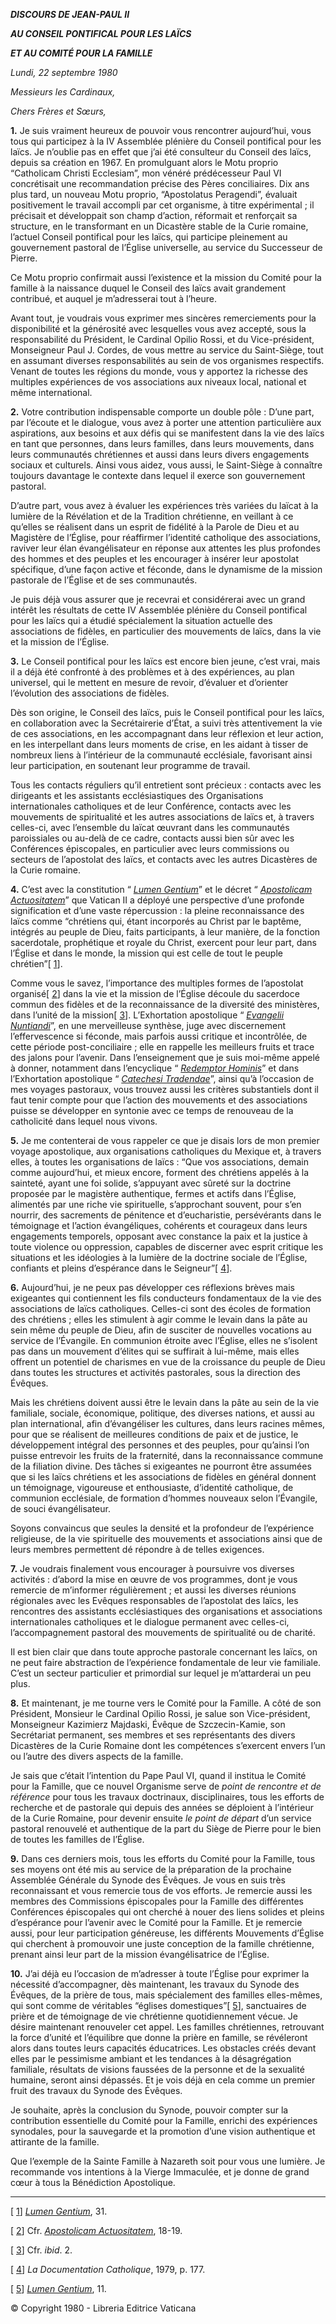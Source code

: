 ***DISCOURS DE JEAN-PAUL II***

***AU CONSEIL PONTIFICAL POUR LES LAÏCS***

***ET AU COMITÉ POUR LA FAMILLE***

*Lundi, 22 septembre 1980*

*Messieurs les Cardinaux,*

*Chers Frères et Sœurs,*

**1.** Je suis vraiment heureux de pouvoir vous rencontrer aujourd’hui, vous tous qui participez à la IV Assemblée plénière du Conseil pontifical pour les laïcs. Je n’oublie pas en effet que j’ai été consulteur du Conseil des laïcs, depuis sa création en 1967. En promulguant alors le Motu proprio “Catholicam Christi Ecclesiam”, mon vénéré prédécesseur Paul VI concrétisait une recommandation précise des Pères conciliaires. Dix ans plus tard, un nouveau Motu proprio, “Apostolatus Peragendi”, évaluait positivement le travail accompli par cet organisme, à titre expérimental ; il précisait et développait son champ d’action, réformait et renforçait sa structure, en le transformant en un Dicastère stable de la Curie romaine, l’actuel Conseil pontifical pour les laïcs, qui participe pleinement au gouvernement pastoral de l’Église universelle, au service du Successeur de Pierre.

Ce Motu proprio confirmait aussi l’existence et la mission du Comité pour la famille à la naissance duquel le Conseil des laïcs avait grandement contribué, et auquel je m’adresserai tout à l’heure.

Avant tout, je voudrais vous exprimer mes sincères remerciements pour la disponibilité et la générosité avec lesquelles vous avez accepté, sous la responsabilité du Président, le Cardinal Opilio Rossi, et du Vice-président, Monseigneur Paul J. Cordes, de vous mettre au service du Saint-Siège, tout en assumant diverses responsabilités au sein de vos organismes respectifs. Venant de toutes les régions du monde, vous y apportez la richesse des multiples expériences de vos associations aux niveaux local, national et même international.

**2.** Votre contribution indispensable comporte un double pôle : D’une part, par l’écoute et le dialogue, vous avez à porter une attention particulière aux aspirations, aux besoins et aux défis qui se manifestent dans la vie des laïcs en tant que personnes, dans leurs familles, dans leurs mouvements, dans leurs communautés chrétiennes et aussi dans leurs divers engagements sociaux et culturels. Ainsi vous aidez, vous aussi, le Saint-Siège à connaître toujours davantage le contexte dans lequel il exerce son gouvernement pastoral.

D’autre part, vous avez à évaluer les expériences très variées du laïcat à la lumière de la Révélation et de la Tradition chrétienne, en veillant à ce qu’elles se réalisent dans un esprit de fidélité à la Parole de Dieu et au Magistère de l’Église, pour réaffirmer l’identité catholique des associations, raviver leur élan évangélisateur en réponse aux attentes les plus profondes des hommes et des peuples et les encourager à insérer leur apostolat spécifique, d’une façon active et féconde, dans le dynamisme de la mission pastorale de l’Église et de ses communautés.

Je puis déjà vous assurer que je recevrai et considérerai avec un grand intérêt les résultats de cette IV Assemblée plénière du Conseil pontifical pour les laïcs qui a étudié spécialement la situation actuelle des associations de fidèles, en particulier des mouvements de laïcs, dans la vie et la mission de l’Église.

**3.** Le Conseil pontifical pour les laïcs est encore bien jeune, c’est vrai, mais il a déjà été confronté à des problèmes et à des expériences, au plan universel, qui le mettent en mesure de revoir, d’évaluer et d’orienter l’évolution des associations de fidèles.

Dès son origine, le Conseil des laïcs, puis le Conseil pontifical pour les laïcs, en collaboration avec la Secrétairerie d’État, a suivi très attentivement la vie de ces associations, en les accompagnant dans leur réflexion et leur action, en les interpellant dans leurs moments de crise, en les aidant à tisser de nombreux liens à l’intérieur de la communauté ecclésiale, favorisant ainsi leur participation, en soutenant leur programme de travail.

Tous les contacts réguliers qu’il entretient sont précieux : contacts avec les dirigeants et les assistants ecclésiastiques des Organisations internationales catholiques et de leur Conférence, contacts avec les mouvements de spiritualité et les autres associations de laïcs et, à travers celles-ci, avec l’ensemble du laïcat œuvrant dans les communautés paroissiales ou au-delà de ce cadre, contacts aussi bien sûr avec les Conférences épiscopales, en particulier avec leurs commissions ou secteurs de l’apostolat des laïcs, et contacts avec les autres Dicastères de la Curie romaine.

**4.** C’est avec la constitution “ [*Lumen Gentium*](http://www.vatican.va/archive/hist_councils/ii_vatican_council/documents/vat-ii_const_19641121_lumen-gentium_fr.html)” et le décret “ [*Apostolicam Actuositatem*](http://www.vatican.va/archive/hist_councils/ii_vatican_council/documents/vat-ii_decree_19651118_apostolicam-actuositatem_fr.html)” que Vatican II a déployé une perspective d’une profonde signification et d’une vaste répercussion : la pleine reconnaissance des laïcs comme “chrétiens qui, étant incorporés au Christ par le baptême, intégrés au peuple de Dieu, faits participants, à leur manière, de la fonction sacerdotale, prophétique et royale du Christ, exercent pour leur part, dans l’Église et dans le monde, la mission qui est celle de tout le peuple chrétien”[ [1](#_ftn1 "")].

Comme vous le savez, l’importance des multiples formes de l’apostolat organisé[ [2](#_ftn2 "")] dans la vie et la mission de l’Église découle du sacerdoce commun des fidèles et de la reconnaissance de la diversité des ministères, dans l’unité de la mission[ [3](#_ftn3 "")]. L’Exhortation apostolique “ [*Evangelii Nuntiandi*](/content/paul-vi/fr/apost_exhortations/documents/hf_p-vi_exh_19751208_evangelii-nuntiandi.html)”, en une merveilleuse synthèse, juge avec discernement l’effervescence si féconde, mais parfois aussi critique et incontrôlée, de cette période post-conciliaire ; elle en rappelle les meilleurs fruits et trace des jalons pour l’avenir. Dans l’enseignement que je suis moi-même appelé à donner, notamment dans l’encyclique “ [*Redemptor Hominis*](/content/john-paul-ii/fr/encyclicals/documents/hf_jp-ii_enc_04031979_redemptor-hominis.html)” et dans l’Exhortation apostolique “ [*Catechesi Tradendae*](/content/john-paul-ii/fr/apost_exhortations/documents/hf_jp-ii_exh_16101979_catechesi-tradendae.html)”, ainsi qu’à l’occasion de mes voyages pastoraux, vous trouvez aussi les critères substantiels dont il faut tenir compte pour que l’action des mouvements et des associations puisse se développer en syntonie avec ce temps de renouveau de la catholicité dans lequel nous vivons.

**5.** Je me contenterai de vous rappeler ce que je disais lors de mon premier voyage apostolique, aux organisations catholiques du Mexique et, à travers elles, à toutes les organisations de laïcs : “Que vos associations, demain comme aujourd’hui, et mieux encore, forment des chrétiens appelés à la sainteté, ayant une foi solide, s’appuyant avec sûreté sur la doctrine proposée par le magistère authentique, fermes et actifs dans l’Église, alimentés par une riche vie spirituelle, s’approchant souvent, pour s’en nourrir, des sacrements de pénitence et d’eucharistie, persévérants dans le témoignage et l’action évangéliques, cohérents et courageux dans leurs engagements temporels, opposant avec constance la paix et la justice à toute violence ou oppression, capables de discerner avec esprit critique les situations et les idéologies à la lumière de la doctrine sociale de l’Église, confiants et pleins d’espérance dans le Seigneur”[ [4](#_ftn4 "")].

**6.** Aujourd’hui, je ne peux pas développer ces réflexions brèves mais exigeantes qui contiennent les fils conducteurs fondamentaux de la vie des associations de laïcs catholiques. Celles-ci sont des écoles de formation des chrétiens ; elles les stimulent à agir comme le levain dans la pâte au sein même du peuple de Dieu, afin de susciter de nouvelles vocations au service de l’Évangile. En communion étroite avec l’Église, elles ne s’isolent pas dans un mouvement d’élites qui se suffirait à lui-même, mais elles offrent un potentiel de charismes en vue de la croissance du peuple de Dieu dans toutes les structures et activités pastorales, sous la direction des Évêques.

Mais les chrétiens doivent aussi être le levain dans la pâte au sein de la vie familiale, sociale, économique, politique, des diverses nations, et aussi au plan international, afin d’évangéliser les cultures, dans leurs racines mêmes, pour que se réalisent de meilleures conditions de paix et de justice, le développement intégral des personnes et des peuples, pour qu’ainsi l’on puisse entrevoir les fruits de la fraternité, dans la reconnaissance commune de la filiation divine. Des tâches si exigeantes ne pourront être assumées que si les laïcs chrétiens et les associations de fidèles en général donnent un témoignage, vigoureuse et enthousiaste, d’identité catholique, de communion ecclésiale, de formation d’hommes nouveaux selon l’Évangile, de souci évangélisateur.

Soyons convaincus que seules la densité et la profondeur de l’expérience religieuse, de la vie spirituelle des mouvements et associations ainsi que de leurs membres permettent dé répondre à de telles exigences.

**7.** Je voudrais finalement vous encourager à poursuivre vos diverses activités : d’abord la mise en œuvre de vos programmes, dont je vous remercie de m’informer régulièrement ; et aussi les diverses réunions régionales avec les Evêques responsables de l’apostolat des laïcs, les rencontres des assistants ecclésiastiques des organisations et associations internationales catholiques et le dialogue permanent avec celles-ci, l’accompagnement pastoral des mouvements de spiritualité ou de charité.

Il est bien clair que dans toute approche pastorale concernant les laïcs, on ne peut faire abstraction de l’expérience fondamentale de leur vie familiale. C’est un secteur particulier et primordial sur lequel je m’attarderai un peu plus.

**8.** Et maintenant, je me tourne vers le Comité pour la Famille. A côté de son Président, Monsieur le Cardinal Opilio Rossi, je salue son Vice-président, Monseigneur Kazimierz Majdaski, Évêque de Szczecin-Kamie, son Secrétariat permanent, ses membres et ses représentants des divers Dicastères de la Curie Romaine dont les compétences s’exercent envers l’un ou l’autre des divers aspects de la famille.

Je sais que c’était l’intention du Pape Paul VI, quand il institua le Comité pour la Famille, que ce nouvel Organisme serve de *point de rencontre et de référence* pour tous les travaux doctrinaux, disciplinaires, tous les efforts de recherche et de pastorale qui depuis des années se déploient à l’intérieur de la Curie Romaine, pour devenir ensuite *le point de départ* d’un service pastoral renouvelé et authentique de la part du Siège de Pierre pour le bien de toutes les familles de l’Église.

**9.** Dans ces derniers mois, tous les efforts du Comité pour la Famille, tous ses moyens ont été mis au service de la préparation de la prochaine Assemblée Générale du Synode des Évêques. Je vous en suis très reconnaissant et vous remercie tous de vos efforts. Je remercie aussi les membres des Commissions épiscopales pour la Famille des différentes Conférences épiscopales qui ont cherché à nouer des liens solides et pleins d’espérance pour l’avenir avec le Comité pour la Famille. Et je remercie aussi, pour leur participation généreuse, les différents Mouvements d’Église qui cherchent à promouvoir une juste conception de la famille chrétienne, prenant ainsi leur part de la mission évangélisatrice de l’Église.

**10.** J’ai déjà eu l’occasion de m’adresser à toute l’Église pour exprimer la nécessité d’accompagner, dès maintenant, les travaux du Synode des Évêques, de la prière de tous, mais spécialement des familles elles-mêmes, qui sont comme de véritables “églises domestiques”[ [5](#_ftn5 "")], sanctuaires de prière et de témoignage de vie chrétienne quotidiennement vécue. Je désire maintenant renouveler cet appel. Les familles chrétiennes, retrouvant la force d’unité et l’équilibre que donne la prière en famille, se révéleront alors dans toutes leurs capacités éducatrices. Les obstacles créés devant elles par le pessimisme ambiant et les tendances à la désagrégation familiale, résultats de visions faussées de la personne et de la sexualité humaine, seront ainsi dépassés. Et je vois déjà en cela comme un premier fruit des travaux du Synode des Évêques.

Je souhaite, après la conclusion du Synode, pouvoir compter sur la contribution essentielle du Comité pour la Famille, enrichi des expériences synodales, pour la sauvegarde et la promotion d’une vision authentique et attirante de la famille.

Que l’exemple de la Sainte Famille à Nazareth soit pour vous une lumière. Je recommande vos intentions à la Vierge Immaculée, et je donne de grand cœur à tous la Bénédiction Apostolique.

* * *

[ [1](#_ftnref1 "")] [*Lumen Gentium*](http://www.vatican.va/archive/hist_councils/ii_vatican_council/documents/vat-ii_const_19641121_lumen-gentium_fr.html), 31.

[ [2](#_ftnref2 "")] Cfr. [*Apostolicam Actuositatem*](http://www.vatican.va/archive/hist_councils/ii_vatican_council/documents/vat-ii_decree_19651118_apostolicam-actuositatem_fr.html), 18-19.

[ [3](#_ftnref3 "")] Cfr. *ibid*. 2.

[ [4](#_ftnref4 "")] *La Documentation Catholique*, 1979, p. 177.

[ [5](#_ftnref5 "")] [*Lumen Gentium*](http://www.vatican.va/archive/hist_councils/ii_vatican_council/documents/vat-ii_const_19641121_lumen-gentium_fr.html), 11.

© Copyright 1980 - Libreria Editrice Vaticana